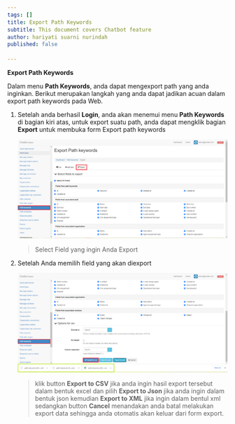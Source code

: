 ```yaml
---
tags: []
title: Export Path Keywords
subtitle: This document covers Chatbot feature
author: hariyati suarni nurindah
published: false

---
```

**Export Path Keywords**

Dalam menu **Path Keywords**, anda dapat mengexport path yang anda inginkan. Berikut merupakan langkah yang anda dapat jadikan acuan dalam export path keywords pada Web.

1. Setelah anda berhasil **Login**, anda akan menemui menu **Path Keywords** di bagian kiri atas, untuk export suatu path, anda dapat mengklik bagian **Export** untuk membuka form Export path keywords

   ![](/uploads/pathkeywords6.PNG)

   > Select Field yang ingin Anda Export
2. Setelah Anda memilih field yang akan diexport

   ![](/uploads/pathkeywords7.PNG)

   > klik button **Export to CSV** jika anda ingin hasil export tersebut dalam bentuk excel dan pilih **Export to Json** jika anda ingin dalam bentuk json kemudian **Export to XML** jika ingin dalam bentul xml sedangkan button **Cancel** menandakan anda batal melakukan export data sehingga anda otomatis akan keluar dari form export.
